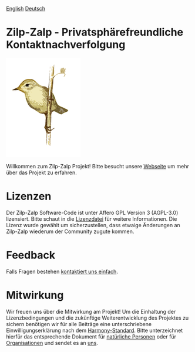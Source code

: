 [English](README.md) [Deutsch](README-de.md)

# Zilp-Zalp - Privatsphärefreundliche Kontaktnachverfolgung

<img src="/materials/images/zilpzalp-1.png" alt="Zilp-Zalp - Logo" title="Zilp-Zalp - Logo" width="40%" />

Willkommen zum Zilp-Zalp Projekt! Bitte besucht unsere [Webseite](https://zilpzalp.eu) um mehr über das Projekt zu erfahren.

# Lizenzen

Der Zilp-Zalp Software-Code ist unter Affero GPL Version 3 (AGPL-3.0) lizensiert. Bitte schaut in die [Lizenzdatei](LICENSE) für weitere Informationen. Die Lizenz wurde gewählt um sicherzustellen, dass etwaige Änderungen an Zilp-Zalp wiederum der Community zugute kommen.

# Feedback

Falls Fragen bestehen [kontaktiert uns einfach](mailto:zelp@zilpzalp.eu).

# Mitwirkung

Wir freuen uns über die Mitwirkung am Projekt! Um die Einhaltung der Lizenzbedingungen und die zukünftige Weiterentwicklung des Projektes zu sichern benötigen wir für alle Beiträge eine unterschriebene Einwilligungserklärung nach dem [Harmony-Standard](http://selector.harmonyagreements.org). Bitte unterzeichnet hierfür das entsprechende Dokument für [natürliche Personen](.clas/Zilp-Zalp-Individual.pdf) oder für [Organisationen](.clas/Zilp-Zalp-Entity.pdf) und sendet es an [uns](mailto:zelp@zilpzalp.eu).